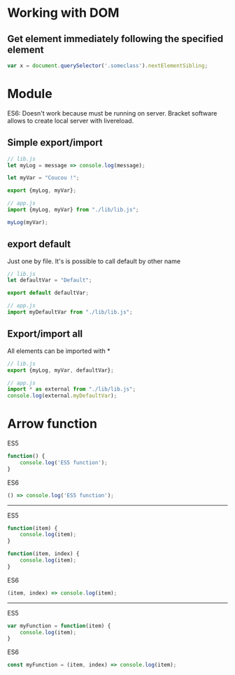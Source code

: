 # Working with DOM

## Get element immediately following the specified element
```javascript
var x = document.querySelector('.someclass').nextElementSibling;
```

# Module

ES6: Doesn't work because must be running on server. Bracket software allows to create local server with livereload.

## Simple export/import
```javascript
// lib.js
let myLog = message => console.log(message);

let myVar = "Coucou !";

export {myLog, myVar};

// app.js
import {myLog, myVar} from "./lib/lib.js";

myLog(myVar);
```

## export default
Just one by file.
It's is possible to call default by other name

```javascript
// lib.js
let defaultVar = "Default";

export default defaultVar;

// app.js
import myDefaultVar from "./lib/lib.js";
```

## Export/import all
All elements can be imported with *

```javascript
// lib.js
export {myLog, myVar, defaultVar};

// app.js
import * as external from "./lib/lib.js";
console.log(external.myDefaultVar);
```

# Arrow function
ES5
```javascript
function() {
    console.log('ES5 function');
}
```

ES6
```javascript
() => console.log('ES5 function');
```

___

ES5
```javascript
function(item) {
    console.log(item);
}

function(item, index) {
    console.log(item);
}
```

ES6
```javascript
(item, index) => console.log(item);
```

___

ES5
```javascript
var myFunction = function(item) {
    console.log(item);
}
```

ES6
```javascript
const myFunction = (item, index) => console.log(item);
```
